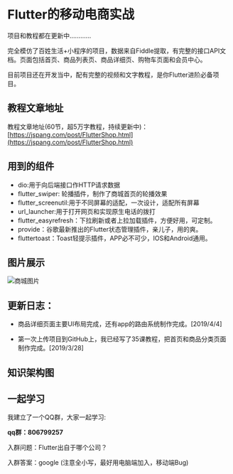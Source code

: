# Flutter的移动电商实战

项目和教程都在更新中............

完全模仿了百姓生活+小程序的项目，数据来自Fiddle提取，有完整的接口API文档。页面包括首页、商品列表页、商品详细页、购物车页面和会员中心。

目前项目还在开发当中，配有完整的视频和文字教程，是你Flutter进阶必备项目。

## 教程文章地址

教程文章地址(60节，超5万字教程，持续更新中)：[https://jspang.com/post/FlutterShop.html](https://jspang.com/post/FlutterShop.html)

## 用到的组件

- dio:用于向后端接口作HTTP请求数据
- flutter_swiper: 轮播插件，制作了商城首页的轮播效果
- flutter_screenutil:用于不同屏幕的适配，一次设计，适配所有屏幕
- url_launcher:用于打开网页和实现原生电话的拨打
- flutter_easyrefresh：下拉刷新或者上拉加载插件，方便好用，可定制。
- provide：谷歌最新推出的Flutter状态管理插件，亲儿子，用的爽。
- fluttertoast：Toast轻提示插件，APP必不可少，IOS和Android通用。


## 图片展示

![商城图片](http://blogimages.jspang.com/Flutter_shop_01.jpg)


## 更新日志：

- 商品详细页面主要UI布局完成，还有app的路由系统制作完成。[2019/4/4]

- 第一次上传项目到GitHub上，我已经写了35课教程，把首页和商品分类页面制作完成。[2019/3/28]






## 知识架构图


## 一起学习

我建立了一个QQ群，大家一起学习:

**qq群：806799257**

入群问题：Flutter出自于哪个公司？

入群答案：google (注意全小写，最好用电脑端加入，移动端Bug)





